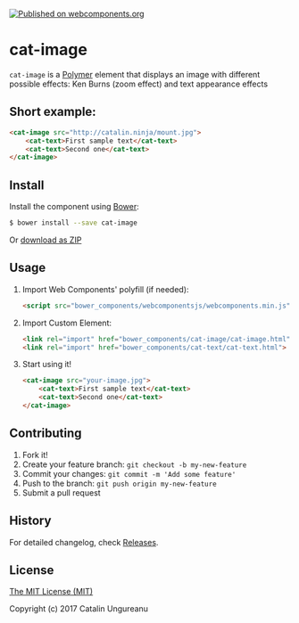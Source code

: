 [![Published on webcomponents.org](https://img.shields.io/badge/webcomponents.org-published-blue.svg)](https://beta.webcomponents.org/element/the-catalin/cat-image)

# cat-image

`cat-image` is a [Polymer](https://github.com/Polymer/polymer) element that displays an image with different possible effects: Ken Burns (zoom effect) and text appearance effects

## Short example:

<!--
```
<custom-element-demo>
  <template>  	
    <link rel="import" href="cat-image.html">
    <link rel="import" href="../cat-text/cat-text.html">
    <next-code-block></next-code-block>
  </template>
</custom-element-demo>
```
-->
```html
<cat-image src="http://catalin.ninja/mount.jpg">
	<cat-text>First sample text</cat-text>
	<cat-text>Second one</cat-text>
</cat-image>
```

## Install

Install the component using [Bower](http://bower.io/):

```sh
$ bower install --save cat-image
```

Or [download as ZIP](https://github.com/the-catalin/cat-image/archive/master.zip)

## Usage

1. Import Web Components' polyfill (if needed):

    ```html
    <script src="bower_components/webcomponentsjs/webcomponents.min.js"></script>
    ```

2. Import Custom Element:

    ```html
    <link rel="import" href="bower_components/cat-image/cat-image.html">
    <link rel="import" href="bower_components/cat-text/cat-text.html">
    ```

3. Start using it!

	```html
	<cat-image src="your-image.jpg">
		<cat-text>First sample text</cat-text>
		<cat-text>Second one</cat-text>
	</cat-image>
	```

## Contributing

1. Fork it!
2. Create your feature branch: `git checkout -b my-new-feature`
3. Commit your changes: `git commit -m 'Add some feature'`
4. Push to the branch: `git push origin my-new-feature`
5. Submit a pull request

## History

For detailed changelog, check [Releases](https://github.com/the-catalin/cat-image/releases).

## License

[The MIT License (MIT)](https://opensource.org/licenses/MIT)

Copyright (c) 2017 Catalin Ungureanu